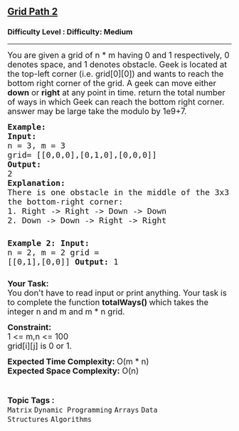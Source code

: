 <h2><a href="https://www.geeksforgeeks.org/problems/grid-path-2/0">Grid Path 2</a></h2><h3>Difficulty Level : Difficulty: Medium</h3><hr><div class="problems_problem_content__Xm_eO"><p><span style="font-size: 18px;">You are given a grid of n * m having 0 and 1 respectively, 0 denotes space, and 1 denotes obstacle. Geek is located at the top-left corner (i.e. grid[0][0]) and wants to reach the bottom right corner of the grid. A geek can move either<strong> down</strong> or <strong>right</strong> at any point in time. return the total number of ways in which Geek can reach the bottom right corner. answer may be large take the modulo by 1e9+7.</span></p>
<pre><span style="font-size: 18px;"><strong>Example:</strong>
<strong>Input:
</strong>n = 3, m = 3
grid= [[0,0,0],[0,1,0],[0,0,0]]
<strong>Output:</strong>
2
<strong>Explanation:</strong>
There is one obstacle in the middle of the 3x3 grid above. There are two ways to reach
the bottom-right corner:
1. Right -&gt; Right -&gt; Down -&gt; Down
2. Down -&gt; Down -&gt; Right -&gt; Right</span>

<strong><span style="font-size: 18px;">Example 2:
Input:
</span></strong><span style="font-size: 18px;">n = 2, m = 2
grid = [[0,1],[0,0]]
<strong>Output:</strong>
1</span></pre>
<p><span style="font-size: 18px;"><strong>Your Task:</strong><br>You don't have to read input or print anything. Your task is to complete the function <strong>totalWays()&nbsp;</strong>which takes the integer n and m and m * n grid.</span></p>
<p><span style="font-size: 18px;"><strong>Constraint:</strong><br>1 &lt;= m,n &lt;= 100<br>grid[i][j] is 0 or 1.</span></p>
<p><span style="font-size: 18px;"><strong>Expected Time Complexity: </strong>O(m * n)<br><strong>Expected Space Complexity:</strong> O(n)</span></p></div><br><p><span style=font-size:18px><strong>Topic Tags : </strong><br><code>Matrix</code>&nbsp;<code>Dynamic Programming</code>&nbsp;<code>Arrays</code>&nbsp;<code>Data Structures</code>&nbsp;<code>Algorithms</code>&nbsp;
